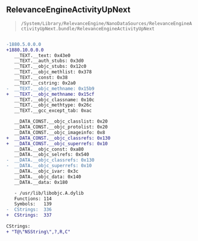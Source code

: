 ## RelevanceEngineActivityUpNext

> `/System/Library/RelevanceEngine/NanoDataSources/RelevanceEngineActivityUpNext.bundle/RelevanceEngineActivityUpNext`

```diff

-1880.5.0.0.0
+1880.10.0.0.0
   __TEXT.__text: 0x43e0
   __TEXT.__auth_stubs: 0x3d0
   __TEXT.__objc_stubs: 0x12c0
   __TEXT.__objc_methlist: 0x378
   __TEXT.__const: 0x38
   __TEXT.__cstring: 0x2a0
-  __TEXT.__objc_methname: 0x15b9
+  __TEXT.__objc_methname: 0x15cf
   __TEXT.__objc_classname: 0x10c
   __TEXT.__objc_methtype: 0x26c
   __TEXT.__gcc_except_tab: 0xac

   __DATA_CONST.__objc_classlist: 0x20
   __DATA_CONST.__objc_protolist: 0x20
   __DATA_CONST.__objc_imageinfo: 0x8
+  __DATA_CONST.__objc_classrefs: 0x130
+  __DATA_CONST.__objc_superrefs: 0x10
   __DATA.__objc_const: 0xa80
   __DATA.__objc_selrefs: 0x540
-  __DATA.__objc_classrefs: 0x130
-  __DATA.__objc_superrefs: 0x10
   __DATA.__objc_ivar: 0x3c
   __DATA.__objc_data: 0x140
   __DATA.__data: 0x180

   - /usr/lib/libobjc.A.dylib
   Functions: 114
   Symbols:   139
-  CStrings:  336
+  CStrings:  337
 
CStrings:
+ "T@\"NSString\",?,R,C"

```
